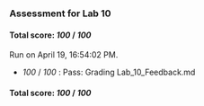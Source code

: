 ### Assessment for Lab 10

#### Total score: _100_ / _100_

Run on April 19, 16:54:02 PM.

+  _100_ / _100_ : Pass: Grading Lab_10_Feedback.md

#### Total score: _100_ / _100_

